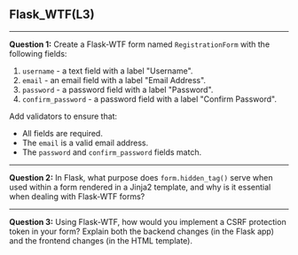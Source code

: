 ## Flask_WTF(L3)

---

**Question 1:** 
Create a Flask-WTF form named `RegistrationForm` with the following fields:

1. `username` - a text field with a label "Username".
2. `email` - an email field with a label "Email Address".
3. `password` - a password field with a label "Password".
4. `confirm_password` - a password field with a label "Confirm Password".

Add validators to ensure that:
- All fields are required.
- The `email` is a valid email address.
- The `password` and `confirm_password` fields match.

---

**Question 2:** 
In Flask, what purpose does `form.hidden_tag()` serve when used within a form rendered in a Jinja2 template, and why is it essential when dealing with Flask-WTF forms?

---

**Question 3:** 
Using Flask-WTF, how would you implement a CSRF protection token in your form? Explain both the backend changes (in the Flask app) and the frontend changes (in the HTML template).